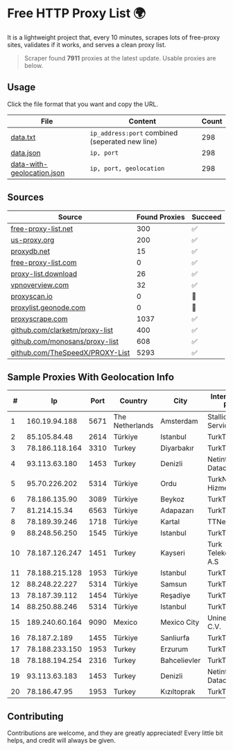 
# Free HTTP Proxy List 🌍

It is a lightweight project that, every 10 minutes, scrapes lots of free-proxy sites, validates if it works, and serves a clean proxy list.


> Scraper found **7911** proxies at the latest update. Usable proxies are below.

## Usage

Click the file format that you want and copy the URL.


|File|Content|Count|
|----|-------|-----|
|[data.txt](https://raw.githubusercontent.com/themiralay/Proxy-List-World/master/data.txt)|`ip_address:port` combined (seperated new line)|298|
|[data.json](https://raw.githubusercontent.com/themiralay/Proxy-List-World/master/data.json)|`ip, port`|298|
|[data-with-geolocation.json](https://raw.githubusercontent.com/themiralay/Proxy-List-World/master/data-with-geolocation.json)|`ip, port, geolocation`|298|

## Sources

|Source|Found Proxies|Succeed|
|------|-------------|-------|
|[free-proxy-list.net](https://free-proxy-list.net)|300|✅|
|[us-proxy.org](https://www.us-proxy.org)|200|✅|
|[proxydb.net](http://proxydb.net)|15|✅|
|[free-proxy-list.com](https://free-proxy-list.com/?page=&port=&type%5B%5D=http&type%5B%5D=https&up_time=0&search=Search)|0|✅|
|[proxy-list.download](https://www.proxy-list.download/HTTP)|26|✅|
|[vpnoverview.com](https://vpnoverview.com/privacy/anonymous-browsing/free-proxy-servers)|32|✅|
|[proxyscan.io](https://www.proxyscan.io)|0|🚫|
|[proxylist.geonode.com](https://proxylist.geonode.com/api/proxy-list?limit=300&page=1&sort_by=lastChecked&sort_type=desc&protocols=http,https)|0|🚫|
|[proxyscrape.com](https://api.proxyscrape.com/v2/?request=displayproxies&protocol=http&timeout=10000&country=all&ssl=all&anonymity=all)|1037|✅|
|[github.com/clarketm/proxy-list](https://raw.githubusercontent.com/clarketm/proxy-list/master/proxy-list-raw.txt)|400|✅|
|[github.com/monosans/proxy-list](https://raw.githubusercontent.com/monosans/proxy-list/main/proxies/http.txt)|608|✅|
|[github.com/TheSpeedX/PROXY-List](https://raw.githubusercontent.com/TheSpeedX/PROXY-List/master/http.txt)|5293|✅|


## Sample Proxies With Geolocation Info

|#|Ip|Port|Country|City|Internet Service Provider|
|-|--|----|-------|----|-------------------------|
|1|160.19.94.188|5671|The Netherlands|Amsterdam|Stallion Network Services Limited|
|2|85.105.84.48|2614|Türkiye|Istanbul|TurkTelecom|
|3|78.186.118.164|3310|Turkey|Diyarbakır|TurkTelecom|
|4|93.113.63.180|1453|Turkey|Denizli|Netinternet Datacenter|
|5|95.70.226.202|5314|Türkiye|Ordu|TurkNet Iletisim Hizmetleri A.S.|
|6|78.186.135.90|3089|Türkiye|Beykoz|TurkTelecom|
|7|81.214.15.34|6563|Türkiye|Adapazarı|TurkTelecom|
|8|78.189.39.246|1718|Türkiye|Kartal|TTNet A.S.|
|9|88.248.56.250|1545|Türkiye|Istanbul|TurkTelecom|
|10|78.187.126.247|1451|Turkey|Kayseri|Turk Telekomunikasyon A.S|
|11|78.188.215.128|1953|Türkiye|Istanbul|TurkTelecom|
|12|88.248.22.227|5314|Türkiye|Samsun|TurkTelecom|
|13|78.187.39.112|1454|Türkiye|Reşadiye|TurkTelecom|
|14|88.250.88.246|5314|Türkiye|Istanbul|TurkTelecom|
|15|189.240.60.164|9090|Mexico|Mexico City|Uninet S.A. de C.V.|
|16|78.187.2.189|1455|Türkiye|Sanliurfa|TurkTelecom|
|17|78.188.233.150|1953|Turkey|Erzurum|TurkTelecom|
|18|78.188.194.254|2316|Turkey|Bahcelievler|TurkTelecom|
|19|93.113.63.183|1453|Turkey|Denizli|Netinternet Datacenter|
|20|78.186.47.95|1953|Turkey|Kızıltoprak|TurkTelecom|



## Contributing

Contributions are welcome, and they are greatly appreciated! Every
little bit helps, and credit will always be given.

